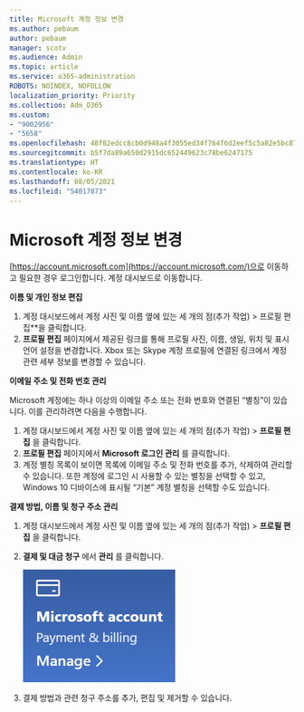 ```yaml
---
title: Microsoft 계정 정보 변경
ms.author: pebaum
author: pebaum
manager: scotv
ms.audience: Admin
ms.topic: article
ms.service: o365-administration
ROBOTS: NOINDEX, NOFOLLOW
localization_priority: Priority
ms.collection: Adm_O365
ms.custom:
- "9002956"
- "5658"
ms.openlocfilehash: 48f82edcc8cb0d948a4f3055ed34f764f6d2eef5c5a82e5bc87d50993825704d
ms.sourcegitcommit: b5f7da89a650d2915dc652449623c78be6247175
ms.translationtype: HT
ms.contentlocale: ko-KR
ms.lasthandoff: 08/05/2021
ms.locfileid: "54017873"
---
```

# <a name="change-my-microsoft-account-information"></a>Microsoft 계정 정보 변경

[https://account.microsoft.com](https://account.microsoft.com/)으로 이동하고 필요한 경우 로그인합니다. 계정 대시보드로 이동합니다.  

**이름 및 개인 정보 편집**

1. 계정 대시보드에서 계정 사진 및 이름 옆에 있는 세 개의 점(추가 작업) > 프로필 편집**을 클릭합니다.
2. **프로필 편집** 페이지에서 제공된 링크를 통해 프로필 사진, 이름, 생일, 위치 및 표시 언어 설정을 변경합니다. Xbox 또는 Skype 계정 프로필에 연결된 링크에서 계정 관련 세부 정보를 변경할 수 있습니다.

**이메일 주소 및 전화 번호 관리**

Microsoft 계정에는 하나 이상의 이메일 주소 또는 전화 번호와 연결된 “별칭”이 있습니다. 이를 관리하려면 다음을 수행합니다.

1. 계정 대시보드에서 계정 사진 및 이름 옆에 있는 세 개의 점(추가 작업) > **프로필 편집** 을 클릭합니다.
2. **프로필 편집** 페이지에서 **Microsoft 로그인 관리** 를 클릭합니다. 
3. 계정 별칭 목록이 보이면 목록에 이메일 주소 및 전화 번호를 추가, 삭제하여 관리할 수 있습니다. 또한 계정에 로그인 시 사용할 수 있는 별칭을 선택할 수 있고, Windows 10 디바이스에 표시될 “기본” 계정 별칭을 선택할 수도 있습니다.

**결제 방법, 이름 및 청구 주소 관리** 

1. 계정 대시보드에서 계정 사진 및 이름 옆에 있는 세 개의 점(추가 작업) > **프로필 편집** 을 클릭합니다.
2. **결제 및 대금 청구** 에서 **관리** 를 클릭합니다.

    ![결제 및 대금 청구 관리](media/manage-account.png)

3. 결제 방법과 관련 청구 주소를 추가, 편집 및 제거할 수 있습니다. 
